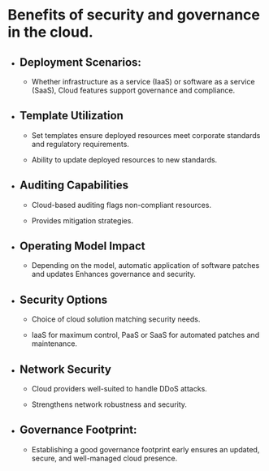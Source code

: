 # Benefits of security and governance in the cloud.


- ## Deployment Scenarios:
  - Whether infrastructure as a service (IaaS) or software as a service (SaaS), Cloud features support governance and compliance.

- ## Template Utilization
  - Set templates ensure deployed resources meet corporate standards and regulatory requirements.

  - Ability to update deployed resources to new standards.

- ## Auditing Capabilities
  - Cloud-based auditing flags non-compliant resources.

  - Provides mitigation strategies.

- ## Operating Model Impact
  - Depending on the model, automatic application of software patches and updates Enhances governance and security.

- ## Security Options
  - Choice of cloud solution matching security needs.

  - IaaS for maximum control, PaaS or SaaS for automated patches and maintenance.

- ## Network Security
  - Cloud providers well-suited to handle DDoS attacks.

  - Strengthens network robustness and security.

- ## Governance Footprint:
  - Establishing a good governance footprint early ensures an updated, secure, and well-managed cloud presence.
